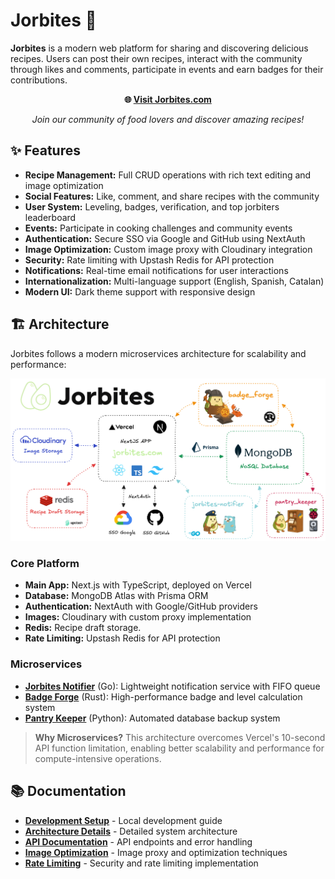 # Jorbites 🥑

**Jorbites** is a modern web platform for sharing and discovering delicious recipes. Users can post their own recipes, interact with the community through likes and comments, participate in events and earn badges for their contributions.

<div align="center">

  **🌐 [Visit Jorbites.com](https://jorbites.com)**

  *Join our community of food lovers and discover amazing recipes!*

</div>

## ✨ Features

- **Recipe Management:** Full CRUD operations with rich text editing and image optimization
- **Social Features:** Like, comment, and share recipes with the community
- **User System:** Leveling, badges, verification, and top jorbiters leaderboard
- **Events:** Participate in cooking challenges and community events
- **Authentication:** Secure SSO via Google and GitHub using NextAuth
- **Image Optimization:** Custom image proxy with Cloudinary integration
- **Security:** Rate limiting with Upstash Redis for API protection
- **Notifications:** Real-time email notifications for user interactions
- **Internationalization:** Multi-language support (English, Spanish, Catalan)
- **Modern UI:** Dark theme support with responsive design

## 🏗️ Architecture

Jorbites follows a modern microservices architecture for scalability and performance:

![Architecture Diagram](docs/architecture/architecture.png)

### Core Platform
- **Main App:** Next.js with TypeScript, deployed on Vercel
- **Database:** MongoDB Atlas with Prisma ORM
- **Authentication:** NextAuth with Google/GitHub providers
- **Images:** Cloudinary with custom proxy implementation
- **Redis:** Recipe draft storage.
- **Rate Limiting:** Upstash Redis for API protection

### Microservices
- **[Jorbites Notifier](https://github.com/jorbush/jorbites-notifier)** (Go): Lightweight notification service with FIFO queue
- **[Badge Forge](https://github.com/jorbush/badge_forge)** (Rust): High-performance badge and level calculation system
- **[Pantry Keeper](https://github.com/jorbush/pantry_keeper)** (Python): Automated database backup system

> **Why Microservices?** This architecture overcomes Vercel's 10-second API function limitation, enabling better scalability and performance for compute-intensive operations.

## 📚 Documentation

- **[Development Setup](docs/development.md)** - Local development guide
- **[Architecture Details](docs/architecture.md)** - Detailed system architecture
- **[API Documentation](docs/api-error-handling.md)** - API endpoints and error handling
- **[Image Optimization](docs/image_optimization.md)** - Image proxy and optimization techniques
- **[Rate Limiting](docs/rate_limit.md)** - Security and rate limiting implementation

